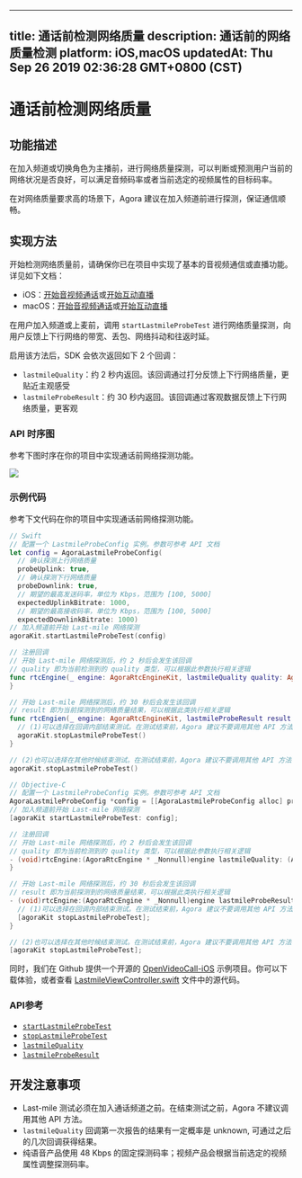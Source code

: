 
---
title: 通话前检测网络质量
description: 通话前的网络质量检测
platform: iOS,macOS
updatedAt: Thu Sep 26 2019 02:36:28 GMT+0800 (CST)
---
# 通话前检测网络质量
## 功能描述

在加入频道或切换角色为主播前，进行网络质量探测，可以判断或预测用户当前的网络状况是否良好，可以满足音频码率或者当前选定的视频属性的目标码率。

在对网络质量要求高的场景下，Agora 建议在加入频道前进行探测，保证通信顺畅。

## 实现方法

开始检测网络质量前，请确保你已在项目中实现了基本的音视频通信或直播功能。详见如下文档：
- iOS：[开始音视频通话](../../cn/Audio%20Broadcast/start_call_ios.md)或[开始互动直播](../../cn/Audio%20Broadcast/start_live_ios.md)
- macOS：[开始音视频通话](../../cn/Audio%20Broadcast/start_call_mac.md)或[开始互动直播](../../cn/Audio%20Broadcast/start_live_mac.md)

在用户加入频道或上麦前，调用 `startLastmileProbeTest` 进行网络质量探测，向用户反馈上下行网络的带宽、丢包、网络抖动和往返时延。

启用该方法后，SDK 会依次返回如下 2 个回调：
- `lastmileQuality`：约 2 秒内返回。该回调通过打分反馈上下行网络质量，更贴近主观感受
- `lastmileProbeResult`：约 30 秒内返回。该回调通过客观数据反馈上下行网络质量，更客观

### API 时序图

参考下图时序在你的项目中实现通话前网络探测功能。

![](https://web-cdn.agora.io/docs-files/1569465210614)

### 示例代码

参考下文代码在你的项目中实现通话前网络探测功能。

```swift
// Swift
// 配置一个 LastmileProbeConfig 实例。参数可参考 API 文档
let config = AgoraLastmileProbeConfig(
  // 确认探测上行网络质量
  probeUplink: true, 
  // 确认探测下行网络质量
  probeDownlink: true,
  // 期望的最高发送码率，单位为 Kbps，范围为 [100, 5000]
  expectedUplinkBitrate: 1000, 
  // 期望的最高接收码率，单位为 Kbps，范围为 [100, 5000]
  expectedDownlinkBitrate: 1000)
// 加入频道前开始 Last-mile 网络探测
agoraKit.startLastmileProbeTest(config)

// 注册回调
// 开始 Last-mile 网络探测后，约 2 秒后会发生该回调
// quality 即为当前检测到的 quality 类型，可以根据此参数执行相关逻辑
func rtcEngine(_ engine: AgoraRtcEngineKit, lastmileQuality quality: AgoraNetworkQuality) {
}

// 开始 Last-mile 网络探测后，约 30 秒后会发生该回调
// result 即为当前探测到的网络质量结果，可以根据此类执行相关逻辑
func rtcEngien(_ engine: AgoraRtcEngineKit, lastmileProbeResult result: AgoraLastmileProbeResult){
  // (1)可以选择在回调内部结束测试。在测试结束前，Agora 建议不要调用其他 API 方法
  agoraKit.stopLastmileProbeTest()  
}

// (2)也可以选择在其他时候结束测试。在测试结束前，Agora 建议不要调用其他 API 方法
agoraKit.stopLastmileProbeTest()
```

```objective-c
// Objective-C
// 配置一个 LastmileProbeConfig 实例。参数可参考 API 文档
AgoraLastmileProbeConfig *config = [[AgoraLastmileProbeConfig alloc] probeUplink: YES probeDownlink: YES expectedUplinkBitrate: 1000 expectedDownlinkBitrate: 1000];
// 加入频道前开始 Last-mile 网络探测
[agoraKit startLastmileProbeTest: config];

// 注册回调
// 开始 Last-mile 网络探测后，约 2 秒后会发生该回调
// quality 即为当前检测到的 quality 类型，可以根据此参数执行相关逻辑
- (void)rtcEngine:(AgoraRtcEngine * _Nonnull)engine lastmileQuality: (AgoraNetworkQuality)quality {
}

// 开始 Last-mile 网络探测后，约 30 秒后会发生该回调
// result 即为当前探测到的网络质量结果，可以根据此类执行相关逻辑
- (void)rtcEngine:(AgoraRtcEngine * _Nonnull)engine lastmileProbeResult: (AgoraLastmileProbeResult)result {
  // (1)可以选择在回调内部结束测试。在测试结束前，Agora 建议不要调用其他 API 方法
  [agoraKit stopLastmileProbeTest];
}

// (2)也可以选择在其他时候结束测试。在测试结束前，Agora 建议不要调用其他 API 方法
[agoraKit stopLastmileProbeTest];
```

同时，我们在 Github 提供一个开源的 [OpenVideoCall-iOS](https://github.com/AgoraIO/Basic-Video-Call/tree/master/Group-Video/OpenVideoCall-iOS) 示例项目。你可以下载体验，或者查看 [LastmileViewController.swift](https://github.com/AgoraIO/Basic-Video-Call/blob/master/Group-Video/OpenVideoCall-iOS/OpenVideoCall/LastmileViewController.swift) 文件中的源代码。

### API参考

- [`startLastmileProbeTest`](https://docs.agora.io/cn/Audio%20Broadcast/API%20Reference/oc/Classes/AgoraRtcEngineKit.html#//api/name/startLastmileProbeTest:)
- [`stopLastmileProbeTest`](https://docs.agora.io/cn/Audio%20Broadcast/API%20Reference/oc/Classes/AgoraRtcEngineKit.html#//api/name/stopLastmileProbeTest)
- [`lastmileQuality`](https://docs.agora.io/cn/Audio%20Broadcast/API%20Reference/oc/Protocols/AgoraRtcEngineDelegate.html#//api/name/rtcEngine:lastmileQuality:)
- [`lastmileProbeResult`](https://docs.agora.io/cn/Audio%20Broadcast/API%20Reference/oc/Protocols/AgoraRtcEngineDelegate.html#//api/name/rtcEngine:lastmileProbeTestResult:)

## 开发注意事项

- Last-mile 测试必须在加入通话频道之前。在结束测试之前，Agora 不建议调用其他 API 方法。
- `lastmileQuality` 回调第一次报告的结果有一定概率是 unknown, 可通过之后的几次回调获得结果。
- 纯语音产品使用 48 Kbps 的固定探测码率；视频产品会根据当前选定的视频属性调整探测码率。
